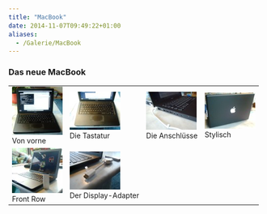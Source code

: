 ```yaml
---
title: "MacBook"
date: 2014-11-07T09:49:22+01:00
aliases:
  - /Galerie/MacBook
---
```


<h3 class="group_title">Das neue MacBook</h3>
	<div class="group_pics"><table>
 <tr>
  <td><a class="image_target" href="/Bilder/Galerien/MacBook/MacBook_1.jpg"><img alt="Vorschaubild" border="0" class="thumbnail" src="/Bilder/Galerien/MacBook/thumbs/MacBook_1.jpg" /></a><br /><span class="image_description">Von vorne</span></td>
  <td><a class="image_target" href="/Bilder/Galerien/MacBook/MacBook_2.jpg"><img alt="Vorschaubild" border="0" class="thumbnail" src="/Bilder/Galerien/MacBook/thumbs/MacBook_2.jpg" /></a><br /><span class="image_description">Die Tastatur</span></td>
  <td><a class="image_target" href="/Bilder/Galerien/MacBook/MacBook_3.jpg"><img alt="Vorschaubild" border="0" class="thumbnail" src="/Bilder/Galerien/MacBook/thumbs/MacBook_3.jpg" /></a><br /><span class="image_description">Die Anschlüsse</span></td>
  <td><a class="image_target" href="/Bilder/Galerien/MacBook/MacBook_4.jpg"><img alt="Vorschaubild" border="0" class="thumbnail" src="/Bilder/Galerien/MacBook/thumbs/MacBook_4.jpg" /></a><br /><span class="image_description">Stylisch</span></td>
 </tr>
 <tr>
  <td><a class="image_target" href="/Bilder/Galerien/MacBook/MacBook_5.jpg"><img alt="Vorschaubild" border="0" class="thumbnail" src="/Bilder/Galerien/MacBook/thumbs/MacBook_5.jpg" /></a><br /><span class="image_description">Front Row</span></td>
  <td><a class="image_target" href="/Bilder/Galerien/MacBook/MacBook_6.jpg"><img alt="Vorschaubild" border="0" class="thumbnail" src="/Bilder/Galerien/MacBook/thumbs/MacBook_6.jpg" /></a><br /><span class="image_description">Der Display-Adapter</span></td>
 </tr>
</table></div>
</div>
